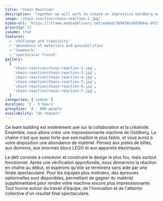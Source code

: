 ```yaml
---
title: 'Chain Reaction'
description: 'Together we will work to create an impressive Goldberg machine'
image: 'chain-reaction/chain-reaction-1.jpg'
video-url: 'https://iframe.mediadelivery.net/embed/369439/e893044e-8fc5-4c2e-bfc5-79d2976065f1'
priority: 13
isGame: true
features:
  - 'challenge and creativity'
  - 'abundance of materials and possibilities'
  - 'teamwork'
  - 'spectacular finish'
gallery:
  [
    'chain-reaction/chain-reaction-2.jpg',
    'chain-reaction/chain-reaction-3.jpg',
    'chain-reaction/chain-reaction-4.jpg',
    'chain-reaction/chain-reaction-5.jpg',
    'chain-reaction/chain-reaction-6.jpg',
    'chain-reaction/chain-reaction-7.jpg',
  ]
categories: ['indoor']
duration: '2 - 5 hours'
groupSize: '6 - 800 people'
availability: 'On request'
---
```


Ce team building est entièrement axé sur la collaboration et la créativité. Ensemble, nous allons créer une impressionnante machine de Goldberg. La chaîne n'est que aussi forte que son maillon le plus faible, et vous aurez à votre disposition une abondance de matériel. Pensez aux pistes de billes, aux dominos, aux énormes blocs LEGO et aux appareils électriques.

Le défi consiste à concevoir et construire le design le plus fou, mais surtout fonctionnel. Après une vérification approfondie, nous démarrons la réaction en chaîne au début, et espérons qu'elle se terminera sans aide par une finale spectaculaire. Pour les équipes plus motivées, des épreuves optionnelles sont disponibles, permettant de gagner du matériel supplémentaire pour rendre votre machine encore plus impressionnante. Tout tourne autour du travail d'équipe, de l'innovation et de l'atteinte collective d'un résultat final spectaculaire.
